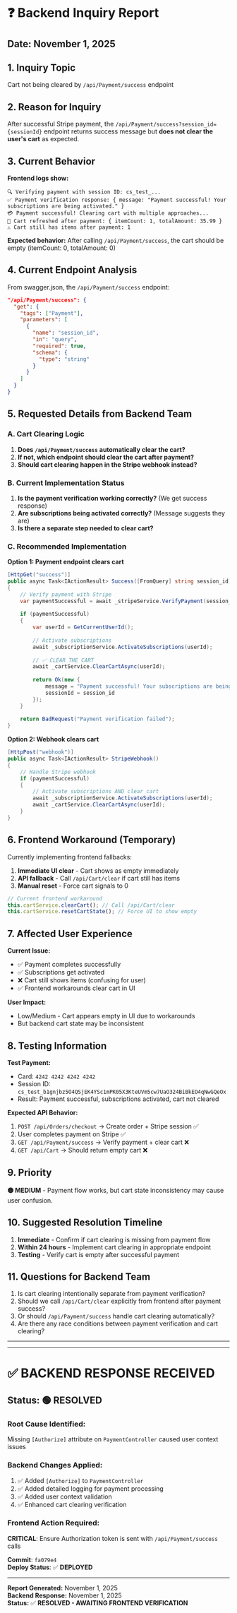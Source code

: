 # ❓ Backend Inquiry Report

## Date: November 1, 2025

## 1. Inquiry Topic

Cart not being cleared by `/api/Payment/success` endpoint

## 2. Reason for Inquiry

After successful Stripe payment, the `/api/Payment/success?session_id={sessionId}` endpoint returns success message but **does not clear the user's cart** as expected.

## 3. Current Behavior

**Frontend logs show:**
```
🔍 Verifying payment with session ID: cs_test_...
✅ Payment verification response: { message: "Payment successful! Your subscriptions are being activated." }
💳 Payment successful! Clearing cart with multiple approaches...
🔄 Cart refreshed after payment: { itemCount: 1, totalAmount: 35.99 }
⚠️ Cart still has items after payment: 1
```

**Expected behavior:**
After calling `/api/Payment/success`, the cart should be empty (itemCount: 0, totalAmount: 0)

## 4. Current Endpoint Analysis

From swagger.json, the `/api/Payment/success` endpoint:

```json
"/api/Payment/success": {
  "get": {
    "tags": ["Payment"],
    "parameters": [
      {
        "name": "session_id",
        "in": "query",
        "required": true,
        "schema": {
          "type": "string"
        }
      }
    ]
  }
}
```

## 5. Requested Details from Backend Team

### A. Cart Clearing Logic
1. **Does `/api/Payment/success` automatically clear the cart?**
2. **If not, which endpoint should clear the cart after payment?**
3. **Should cart clearing happen in the Stripe webhook instead?**

### B. Current Implementation Status
1. **Is the payment verification working correctly?** (We get success response)
2. **Are subscriptions being activated correctly?** (Message suggests they are)
3. **Is there a separate step needed to clear cart?**

### C. Recommended Implementation
**Option 1: Payment endpoint clears cart**
```csharp
[HttpGet("success")]
public async Task<IActionResult> Success([FromQuery] string session_id)
{
    // Verify payment with Stripe
    var paymentSuccessful = await _stripeService.VerifyPayment(session_id);
    
    if (paymentSuccessful)
    {
        var userId = GetCurrentUserId();
        
        // Activate subscriptions
        await _subscriptionService.ActivateSubscriptions(userId);
        
        // ✅ CLEAR THE CART
        await _cartService.ClearCartAsync(userId);
        
        return Ok(new { 
            message = "Payment successful! Your subscriptions are being activated.",
            sessionId = session_id
        });
    }
    
    return BadRequest("Payment verification failed");
}
```

**Option 2: Webhook clears cart**
```csharp
[HttpPost("webhook")]
public async Task<IActionResult> StripeWebhook()
{
    // Handle Stripe webhook
    if (paymentSuccessful)
    {
        // Activate subscriptions AND clear cart
        await _subscriptionService.ActivateSubscriptions(userId);
        await _cartService.ClearCartAsync(userId);
    }
}
```

## 6. Frontend Workaround (Temporary)

Currently implementing frontend fallbacks:
1. **Immediate UI clear** - Cart shows as empty immediately
2. **API fallback** - Call `/api/Cart/clear` if cart still has items
3. **Manual reset** - Force cart signals to 0

```typescript
// Current frontend workaround
this.cartService.clearCart(); // Call /api/Cart/clear
this.cartService.resetCartState(); // Force UI to show empty
```

## 7. Affected User Experience

**Current Issue:**
- ✅ Payment completes successfully
- ✅ Subscriptions get activated  
- ❌ Cart still shows items (confusing for user)
- ✅ Frontend workarounds clear cart in UI

**User Impact:**
- Low/Medium - Cart appears empty in UI due to workarounds
- But backend cart state may be inconsistent

## 8. Testing Information

**Test Payment:**
- Card: `4242 4242 4242 4242`
- Session ID: `cs_test_b1gnjbz5O4QSjEK4YSc1mPK05X3KteUVm5cw7UaO324BiBkEO4qNwGQeOx`
- Result: Payment successful, subscriptions activated, cart not cleared

**Expected API Behavior:**
1. `POST /api/Orders/checkout` → Create order + Stripe session ✅
2. User completes payment on Stripe ✅  
3. `GET /api/Payment/success` → Verify payment + clear cart ❌
4. `GET /api/Cart` → Should return empty cart ❌

## 9. Priority

**🟡 MEDIUM** - Payment flow works, but cart state inconsistency may cause user confusion.

## 10. Suggested Resolution Timeline

1. **Immediate** - Confirm if cart clearing is missing from payment flow
2. **Within 24 hours** - Implement cart clearing in appropriate endpoint
3. **Testing** - Verify cart is empty after successful payment

## 11. Questions for Backend Team

1. Is cart clearing intentionally separate from payment verification?
2. Should we call `/api/Cart/clear` explicitly from frontend after payment success?
3. Or should `/api/Payment/success` handle cart clearing automatically?
4. Are there any race conditions between payment verification and cart clearing?

---

---

# ✅ BACKEND RESPONSE RECEIVED

## Status: 🟢 **RESOLVED**

### Root Cause Identified:
Missing `[Authorize]` attribute on `PaymentController` caused user context issues

### Backend Changes Applied:
1. ✅ Added `[Authorize]` to `PaymentController`
2. ✅ Added detailed logging for payment processing
3. ✅ Added user context validation
4. ✅ Enhanced cart clearing verification

### Frontend Action Required:
**CRITICAL**: Ensure Authorization token is sent with `/api/Payment/success` calls

**Commit**: `fa079e4`  
**Deploy Status**: ✅ **DEPLOYED**

---

**Report Generated:** November 1, 2025  
**Backend Response:** November 1, 2025  
**Status:** ✅ **RESOLVED - AWAITING FRONTEND VERIFICATION**
